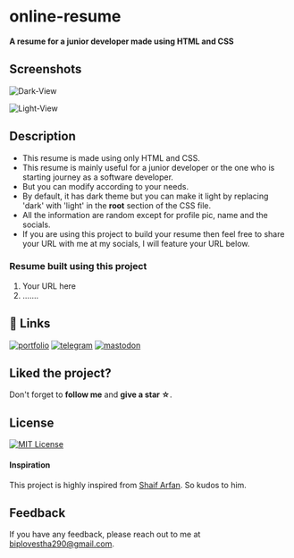 # online-resume

**A resume for a junior developer made using HTML and CSS**


## Screenshots

![Dark-View](https://github.com/biplov-stha/online-resume/assets/137496709/9f3be7d3-a615-4fbd-b9c1-d736ed4a2fa5)

![Light-View](https://github.com/biplov-stha/online-resume/assets/137496709/bd15c6b5-6362-4bdb-9ef8-c17d8f26db5e)



## Description

- This resume is made using only HTML and CSS.
- This resume is mainly useful for a junior developer or the one who is starting journey as a software developer.
- But you can modify according to your needs.
- By default, it has dark theme but you can make it light by replacing 'dark' with 'light' in the **root** section of the CSS file.
- All the information are random except for profile pic, name and the socials.
- If you are using this project to build your resume then feel free to share your URL with me at my socials, I will feature your URL below.

### Resume built using this project

1. Your URL here
2. .......

## 🔗 Links

[![portfolio](https://img.shields.io/badge/my_portfolio_website-000?style=for-the-badge&logo=ko-fi&logoColor=white)](https://bstha.netlify.app/)
[![telegram](https://img.shields.io/badge/telegram-0A66C2?style=for-the-badge&logo=telegram&logoColor=white)](https://bstha.netlify.app/telegram)
[![mastodon](https://img.shields.io/badge/mastodon-1DA1F2?style=for-the-badge&logo=mastodon&logoColor=white)](https://bstha.netlify.app/mastodon)


## Liked the project?

Don't forget to **follow me** and **give a star ☆**.


## License

[![MIT License](https://img.shields.io/badge/License-MIT-green.svg)](https://choosealicense.com/licenses/mit/)



#### Inspiration

This project is highly inspired from [Shaif Arfan](https://github.com/ShaifArfan/html-css-resume). So kudos to him.


## Feedback

If you have any feedback, please reach out to me at biplovestha290@gmail.com.


